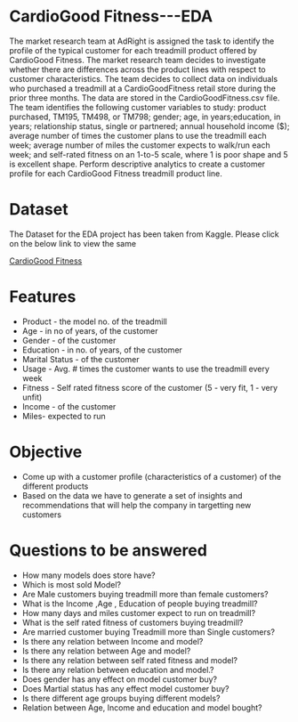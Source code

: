 # CardioGood Fitness---EDA
The market research team at AdRight is assigned the task to identify the profile of the typical customer for each treadmill product offered by CardioGood Fitness. The market research team decides to investigate whether there are differences across the product lines with respect to customer characteristics. The team decides to collect data on individuals who purchased a treadmill at a CardioGoodFitness retail store during the prior three months. The data are stored in the CardioGoodFitness.csv file. The team identifies the following customer variables to study: product purchased, TM195, TM498, or TM798; gender; age, in years;education, in years; relationship status, single or partnered; annual household income ($); average number of times the customer plans to use the treadmill each week; average number of miles the customer expects to walk/run each week; and self-rated fitness on an 1-to-5 scale, where 1 is poor shape and 5 is excellent shape. Perform descriptive analytics to create a customer profile for each CardioGood Fitness treadmill product line.


# Dataset
The Dataset for the EDA project has been taken from Kaggle. Please click on the below link to view the same

[CardioGood Fitness](https://www.kaggle.com/saurav9786/cardiogoodfitness/ "CardioGood Fitness")

# Features
  - Product - the model no. of the treadmill
  - Age - in no of years, of the customer
  - Gender - of the customer
  - Education - in no. of years, of the customer
  - Marital Status - of the customer
  - Usage - Avg. # times the customer wants to use the treadmill every week
  - Fitness - Self rated fitness score of the customer (5 - very fit, 1 - very unfit)
  - Income - of the customer
  - Miles- expected to run

# Objective
  - Come up with a customer profile (characteristics of a customer) of the different products
  - Based on the data we have to generate a set of insights and recommendations that will help the company in targetting new customers

# Questions to be answered
  - How many models does store have?
  - Which is most sold Model?
  - Are Male customers buying treadmill more than female customers?
  - What is the Income ,Age , Education of people buying treadmill?
  - How many days and miles customer expect to run on treadmill?
  - What is the self rated fitness of customers buying treadmill?
  - Are married customer buying Treadmill more than Single customers?
  - Is there any relation between Income and model?
  - Is there any relation between Age and model?
  - Is there any relation between self rated fitness and model?
  - Is there any relation between education and model.?
  - Does gender has any effect on model customer buy?
  - Does Martial status has any effect model customer buy?
  - Is there different age groups buying different models?
  - Relation between Age, Income and education and model bought?
